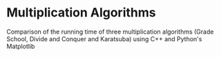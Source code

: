 # Multiplication Algorithms

Comparison of the running time of three multiplication algorithms (Grade School, Divide and Conquer and Karatsuba) using C++ and Python's Matplotlib
